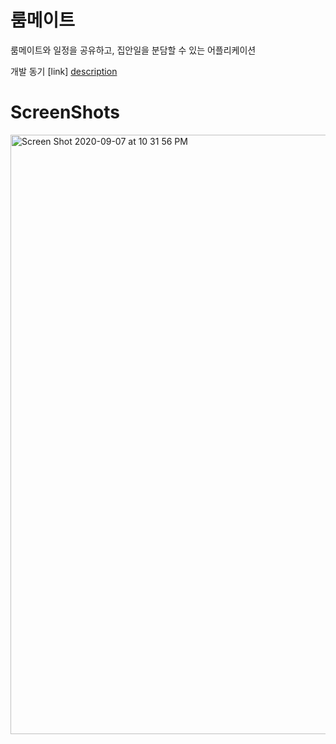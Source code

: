 # 룸메이트

룸메이트와 일정을 공유하고, 집안일을 분담할 수 있는 어플리케이션


개발 동기 [link] [description]




[description]: https://yuuj.tistory.com/109


# ScreenShots

<img width="959" alt="Screen Shot 2020-09-07 at 10 31 56 PM" src="https://user-images.githubusercontent.com/54741149/92398533-b50ff680-f163-11ea-97ec-5c82e43c9781.png">
